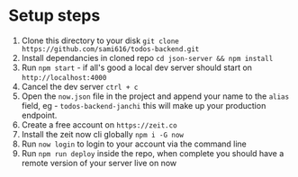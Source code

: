 # Setup steps

1. Clone this directory to your disk `git clone https://github.com/sami616/todos-backend.git`
2. Install dependancies in cloned repo `cd json-server && npm install`
3. Run `npm start` - if all's good a local dev server should start on `http://localhost:4000`
4. Cancel the dev server `ctrl + c`
5. Open the `now.json` file in the project and append your name to the `alias` field, eg - `todos-backend-janchi` this will make up your production endpoint.
6. Create a free account on `https://zeit.co`
7. Install the zeit now cli globally `npm i -G now`
8. Run `now login` to login to your account via the command line
9. Run `npm run deploy` inside the repo, when complete you should have a remote version of your server live on now
